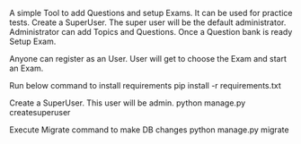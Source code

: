 A simple Tool to add Questions and setup Exams. It can be used for practice tests.
Create a SuperUser. The super user will be the default administrator.
Administrator can add Topics and Questions. Once a Question bank is ready Setup Exam.

Anyone can register as an User.
User will get to choose the Exam and start an Exam.

Run below command to install requirements
pip install -r requirements.txt

Create a SuperUser. This user will be admin.
python manage.py createsuperuser

Execute Migrate command to make DB changes
python manage.py migrate



